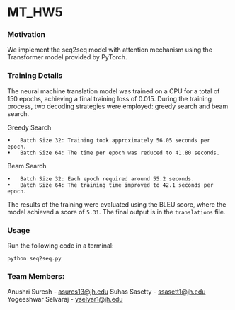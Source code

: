# MT_HW5

### Motivation
We implement the seq2seq model with attention mechanism using the Transformer model provided by PyTorch.

### Training Details

The neural machine translation model was trained on a CPU for a total of 150 epochs, achieving a final training loss of 0.015. During the training process, two decoding strategies were employed: greedy search and beam search.

Greedy Search

	•	Batch Size 32: Training took approximately 56.05 seconds per epoch.
	•	Batch Size 64: The time per epoch was reduced to 41.80 seconds.

Beam Search

	•	Batch Size 32: Each epoch required around 55.2 seconds.
	•	Batch Size 64: The training time improved to 42.1 seconds per epoch.

The results of the training were evaluated using the BLEU score, where the model achieved a score of `5.31`. The final output is in the `translations` file.

### Usage

Run the following code in a terminal:
```
python seq2seq.py
```


### Team Members:

Anushri Suresh - asures13@jh.edu
Suhas Sasetty - ssasett1@jh.edu
Yogeeshwar Selvaraj - yselvar1@jh.edu
